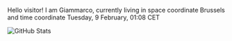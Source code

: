 Hello visitor! I am Giammarco, currently living in space coordinate Brussels and time coordinate Tuesday, 9 February, 01:08 CET

![GitHub Stats](https://github-readme-stats.vercel.app/api?username=grcasanova)
